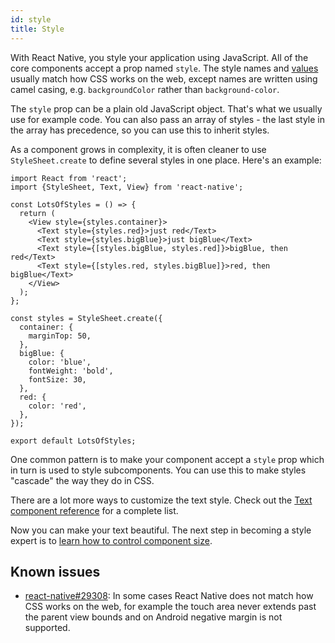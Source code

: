 ```yaml
---
id: style
title: Style
---
```


With React Native, you style your application using JavaScript. All of the core components accept a prop named `style`. The style names and [values](versioned_docs/version-0.72/colors.md) usually match how CSS works on the web, except names are written using camel casing, e.g. `backgroundColor` rather than `background-color`.

The `style` prop can be a plain old JavaScript object. That's what we usually use for example code. You can also pass an array of styles - the last style in the array has precedence, so you can use this to inherit styles.

As a component grows in complexity, it is often cleaner to use `StyleSheet.create` to define several styles in one place. Here's an example:

```SnackPlayer name=Style
import React from 'react';
import {StyleSheet, Text, View} from 'react-native';

const LotsOfStyles = () => {
  return (
    <View style={styles.container}>
      <Text style={styles.red}>just red</Text>
      <Text style={styles.bigBlue}>just bigBlue</Text>
      <Text style={[styles.bigBlue, styles.red]}>bigBlue, then red</Text>
      <Text style={[styles.red, styles.bigBlue]}>red, then bigBlue</Text>
    </View>
  );
};

const styles = StyleSheet.create({
  container: {
    marginTop: 50,
  },
  bigBlue: {
    color: 'blue',
    fontWeight: 'bold',
    fontSize: 30,
  },
  red: {
    color: 'red',
  },
});

export default LotsOfStyles;
```

One common pattern is to make your component accept a `style` prop which in turn is used to style subcomponents. You can use this to make styles "cascade" the way they do in CSS.

There are a lot more ways to customize the text style. Check out the [Text component reference](versioned_docs/version-0.72/text.md) for a complete list.

Now you can make your text beautiful. The next step in becoming a style expert is to [learn how to control component size](versioned_docs/version-0.72/height-and-width.md).

## Known issues

- [react-native#29308](https://github.com/facebook/react-native/issues/29308#issuecomment-792864162): In some cases React Native does not match how CSS works on the web, for example the touch area never extends past the parent view bounds and on Android negative margin is not supported.
